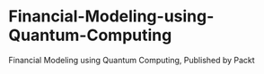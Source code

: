 # Financial-Modeling-using-Quantum-Computing
Financial Modeling using Quantum Computing, Published by Packt

